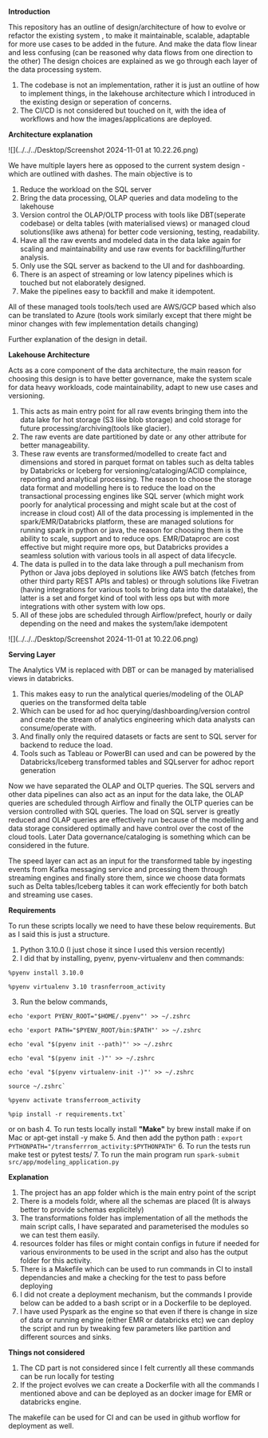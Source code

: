 **Introduction** 

This repository has an outline of design/architecture of how to evolve or refactor the existing system
, to make it maintainable, scalable, adaptable for more use cases to be added in the future. And make the data flow linear and less confusing (can be reasoned why data flows from one direction to the other)
The design choices are explained as we go through each layer of the data processing system.
1. The codebase is not an implementation, rather it is just an outline of how to implement things, in the lakehouse architecture which I introduced in the existing design or seperation of concerns.
2. The CI/CD is not considered but touched on it, with the idea of workflows and how the images/applications are deployed.

**Architecture explanation**

![](../../../Desktop/Screenshot 2024-11-01 at 10.22.26.png)

We have multiple layers here as opposed to the current system design - which are outlined with dashes. The main objective is to 
1. Reduce the workload on the SQL server
2. Bring the data processing, OLAP queries and data modeling to the lakehouse
3. Version control the OLAP/OLTP process with tools like DBT(seperate codebase) or delta tables (with materialised views) or managed cloud solutions(like aws athena) for better code versioning, testing, readability.
4. Have all the raw events and modeled data in the data lake again for scaling and maintainability and use raw events for backfilling/further analysis.
5. Only use the SQL server as backend to the UI and for dashboarding.
6. There is an aspect of streaming or low latency pipelines which is touched but not elaborately designed.
7. Make the pipelines easy to backfill and make it idempotent.

All of these managed tools tools/tech used are AWS/GCP based which also can be translated to Azure (tools work similarly except that there might be minor changes with few implementation details changing)

Further explanation of the design in detail.

**Lakehouse Architecture**

Acts as a core component of the data architecture, the main reason for choosing this design is to have better governance, make the system scale for data heavy workloads, code maintainability, adapt to new use cases and versioning.

1. This acts as main entry point for all raw events bringing them into the data lake for hot storage (S3 like blob storage)
and cold storage for future processing/archiving(tools like glacier).
2. The raw events are date partitioned by date or any other attribute for better manageability.
3. These raw events are transformed/modelled to create fact and dimensions and stored in parquet format on tables such as delta tables by Databricks or Iceberg for versioning/cataloging/ACID complaince, reporting and analytical processing.
The reason to choose the storage data format and modelling here is to reduce the load on the transactional processing engines like SQL server (which might work poorly for analytical processing and might scale but at the cost of increase in cloud cost)
All of the data processing is implemented in the spark/EMR/Databricks platform, these are managed solutions for running spark in python or java, the reason for choosing them is the ability to scale, support and to reduce ops. 
EMR/Dataproc are cost effective but might require more ops, but Databricks provides a seamless solution with various tools in all aspect of data lifecycle.
4. The data is pulled in to the data lake through a pull mechanism from Python or Java jobs deployed in solutions like AWS batch (fetches from other third party REST APIs and tables) or through solutions like Fivetran (having integrations for various tools to bring data into the datalake),
the latter is a set and forget kind of tool with less ops but with more integrations with other system with low ops.
5. All of these jobs are scheduled through Airflow/prefect, hourly or daily depending on the need and makes the system/lake idempotent

![](../../../Desktop/Screenshot 2024-11-01 at 10.22.06.png)

**Serving Layer**

The Analytics VM is replaced with DBT or can be managed by materialised views in databricks.
1. This makes easy to run the analytical queries/modeling of the OLAP queries on the transformed delta table
2. Which can be used for ad hoc querying/dashboarding/version control and create the stream of analytics engineering which data analysts can consume/operate with.
3. And finally only the required datasets or facts are sent to SQL server for backend to reduce the load.
4. Tools such as Tableau or PowerBI can used and can be powered by the Databricks/Iceberg transformed tables and SQLserver for adhoc report generation

Now we have separated the OLAP and OLTP queries. The SQL servers and other data pipelines can also act as an input for the data lake, the OLAP queries are scheduled through Airflow and finally the OLTP queries can be version controlled with SQL queries.
The load on SQL server is greatly reduced and OLAP queries are effectively run because of the modelling and data storage considered optimally and have control over the cost of the cloud tools.
Later Data governance/cataloging is something which can be considered in the future.

The speed layer can act as an input for the transformed table by ingesting events from Kafka messaging service and prcessing them through streaming engines
and finally store them, since we choose data formats such as Delta tables/Iceberg tables it can work effeciently for both batch and streaming use cases.

**Requirements**

To run these scripts locally we need to have these below requirements. But as I said this is just a structure.
1. Python 3.10.0 (I just chose it since I used this version recently)
2. I did that by installing, pyenv, pyenv-virtualenv and then
commands: 

`%pyenv install 3.10.0`

`%pyenv virtualenv 3.10 trasnferroom_activity`

3. Run the below commands,

`echo 'export PYENV_ROOT="$HOME/.pyenv"' >> ~/.zshrc`

`echo 'export PATH="$PYENV_ROOT/bin:$PATH"' >> ~/.zshrc
`

`echo 'eval "$(pyenv init --path)"' >> ~/.zshrc
`

`echo 'eval "$(pyenv init -)"' >> ~/.zshrc
`

`echo 'eval "$(pyenv virtualenv-init -)"' >> ~/.zshrc
`

``source ~/.zshrc`
``

`%pyenv activate transferroom_activity
`

``%pip install -r requirements.txt`
``

or on bash
4. To run tests locally install **"Make"** by brew install make if on Mac or apt-get install -y make
5. And then add the python path : `export PYTHONPATH="/transferrrom_activity:$PYTHONPATH"`
6. To run the tests run make test or pytest tests/
7. To run the main program run `spark-submit src/app/modeling_application.py`

**Explanation**

1. The project has an app folder which is the main entry point of the script
2. There is a models foldr, where all the schemas are placed (It is always better to provide schemas explicitely)
3. The transformations folder has implementation of all the methods the main script calls, I have separated and parameterised the modules so we can test them easily.
4. resources folder has files or might contain configs in future if needed for various environments to be used in the script and also has the output folder for this activity.
5. There is a Makefile which can be used to run commands in CI to install dependancies and make a checking for the test to pass before deploying
6. I did not create a deployment mechanism, but the commands I provide below can be added to a bash script or in a Dockerfile to be deployed.
7. I have used Pyspark as the engine so that even if there is change in size of data or running engine (either EMR or databricks etc) we can deploy the script and run by tweaking few parameters like partition and different sources and sinks.

**Things not considered**
1. The CD part is not considered since I felt currently all these commands can be run locally for testing
2. If the project evolves we can create a Dockerfile with all the commands I mentioned above and can be deployed as an docker image for EMR or databricks engine.

The makefile can be used for CI and can be used in github worflow for deployment as well.